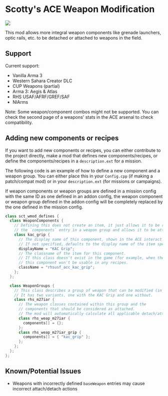# Scotty's ACE Weapon Modification

<a href="https://steamcommunity.com/sharedfiles/filedetails/?id=2594641774">
  <img src="https://img.shields.io/endpoint?color=%232a475e%20&url=https%3A%2F%2Fshieldsio-steam-workshop.jross.me%2F2594641774%2Fsubscriptions-text">
</a>

This mod allows more integral weapon components like grenade launchers, optic
rails, etc. to be detached or attached to weapons in the field.

## Support
Current support:
- Vanilla Arma 3
- Western Sahara Creator DLC
- CUP Weapons (partial)
- Arma 3: Aegis & Atlas
- RHS USAF/AFRF/GREF/SAF
- NIArms

Note: Some weapon/component combos might not be supported.
You can check the second page of a weapons' stats in the ACE arsenal to check compatibility.

## Adding new components or recipes
If you want to add new components or recipes, you can either contribute to the
project directly, make a mod that defines new components/recipes, or define the
components/recipes in a `description.ext` for a mission.

The following code is an example of how to define a new component and a weapon group.
You can either place this in your `Config.cpp` (if making a patch/compat mod) or
in your `description.ext` (for missions or campaigns).

If weapon components or weapon groups are defined in a mission config with the
same ID as one defined in an addon config, the weapon component or weapon group
defined in the addon config will be completely replaced by the one defined in the
mission config.

```cpp
class sct_wmod_defines {
  class WeaponComponents {
    // Defining this does not create an item, it just allows it to be referenced from
    // the `components` entry in a weapon group and allows it to be attached/detached.
    class kac_grip {
      // The display name of this component, shown in the ACE interact menu.
      // If not specified, defaults to the display name of the item specified below.
      displayName = "KAC Grip";
      // The classname of the item for this component.
      // If this class doesn't exist in the game (for example, when the mod isn't loaded)
      // this component won't be usable in any recipes.
      className = "rhsusf_acc_kac_grip";
    };
  };

  class WeaponGroups {
    // This class describes a group of weapon that can be modified (in this case the RHSUSAF M27 IAR).
    // It has two variants, one with the KAC Grip and one without.
    class rhs_m27iar {
      // The weapon classes contained within this group and the
      // components that should be considered as attached.
      // The mod will automatically calculate all applicable detach/attach actions.
      class rhs_weap_m27iar {
        components[] = {};
      };
      class rhs_weap_m27iar_grip {
        components[] = { "kac_grip" };
      };
    };
  };
};
```

## Known/Potential Issues
- Weapons with incorrectly defined `baseWeapon` entries may cause incorrect attach/detach actions
